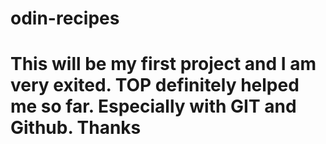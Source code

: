 # odin-recipes
# This will be my first project and I am very exited. TOP definitely helped me so far. Especially with GIT and Github. Thanks